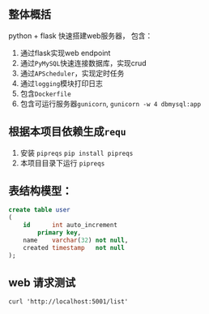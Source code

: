 ## 整体概括
python + flask 快速搭建web服务器， 包含：
1. 通过flask实现web endpoint
2. 通过`PyMySQL`快速连接数据库，实现crud
3. 通过`APScheduler`，实现定时任务
4. 通过`logging`模块打印日志
5. 包含`Dockerfile`
6. 包含可运行服务器`gunicorn`, `gunicorn -w 4 dbmysql:app`

## 根据本项目依赖生成`requ`
1. 安装 `pipreqs`
`pip install pipreqs`
2. 本项目目录下运行 `pipreqs`

## 表结构模型：
```sql
create table user
(
    id      int auto_increment
        primary key,
    name    varchar(32) not null,
    created timestamp   not null
);
```

## web 请求测试
```shell
curl 'http://localhost:5001/list'
```